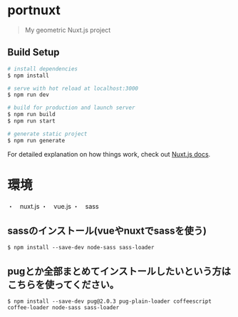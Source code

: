 # portnuxt

> My geometric Nuxt.js project

## Build Setup

``` bash
# install dependencies
$ npm install

# serve with hot reload at localhost:3000
$ npm run dev

# build for production and launch server
$ npm run build
$ npm run start

# generate static project
$ npm run generate
```

For detailed explanation on how things work, check out [Nuxt.js docs](https://nuxtjs.org).

# 環境

・　nuxt.js
・　vue.js
・　sass

## sassのインストール(vueやnuxtでsassを使う)

```
$ npm install --save-dev node-sass sass-loader
```

## pugとか全部まとめてインストールしたいという方はこちらを使ってください。

```
$ npm install --save-dev pug@2.0.3 pug-plain-loader coffeescript coffee-loader node-sass sass-loader
```




